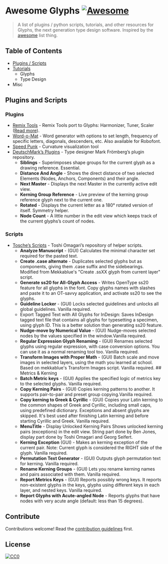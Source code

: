 # Awesome Glyphs [![Awesome](https://cdn.rawgit.com/sindresorhus/awesome/d7305f38d29fed78fa85652e3a63e154dd8e8829/media/badge.svg)](https://github.com/sindresorhus/awesome)

> A list of plugins / python scripts, tutorials, and other resources for Glyphs, the next generation type design software. 
> Inspired by the [awesome](https://github.com/sindresorhus/awesome) list thing.

## Table of Contents
- [Plugins / Scripts](#plugins-and-scripts)
- [Tutorials](#tutorials)
	- Glyphs
	- Type Design
- Misc
## Plugins and Scripts
### Plugins
- [Remix Tools](http://remix-tools.com/glyphsapp) - Remix Tools port to Glyphs: Harmonizer, Tuner, Scaler ([Read more](http://remix-tools.com/)).
- [Word-o-Mat](#) - Word generator with options to set length, frequency of specific letters, diagonals, descenders, etc. Also available for Robofont. 
- [Speed Punk](https://yanone.de/typedesign/code/speedpunk/) - Curvature visualization tool
- [DeutschMark’s Plugins](https://github.com/DeutschMark/Glyphsapp-Plugins) - Type designer Mark Frömberg’s plugin repository.
	- **Siblings** - Superimposes shape groups for the current glyph as a drawing reference. Essential.
	- **Distance And Angle** - Shows the direct distance of two selected Elements (Nodes, Anchors, Components) and their angle.
	- **Next Master** - Displays the next Master in the currently active edit view.
	- **Kerning Group Reference** - Live preview of the kerning group reference glyph next to the current one.
	- **Rotated** - Displays the current letter as a 180° rotated version of itself. Symmetry helper.
	- **Node Count** - A little number in the edit view which keeps track of the current glyphs’s count of nodes.
### Scripts
- [Tosche’s Scripts](https://github.com/Tosche/Glyphs-Scripts) - Toshi Omagari’s repository of helper scripts.
	- **Analyze Manuscript** - (GUI) Calculates the minimal character set required for the pasted text.
	- **Create .case alternate** - Duplicates selected glyphs but as components, giving them .case suffix and the sidebearings. Modified from Mekkablue's "Create .ssXX glyph from current layer" script.
	- **Generate ss20 for All-Glyph Access** - Writes OpenType ss20 feature for all glyphs in the font. Copy glyphs names with slashes and paste it to an OT-savvy application, and activate ss20 to see the glyphs.
	- **Guideline Locker** - (GUI) Locks selected guidelines and unlocks all global guidelines. Vanilla required.
	- Export Tagged Text with All Glyphs for InDesign: Saves InDesign tagged text file that contains all glyphs for typesetting a specimen, using glyph ID. This is a better solution than generating ss20 feature.
	- **Nudge-move by Numerical Value** - (GUI) Nudge-moves selected nodes by the values specified in the window.Vanilla required.
	- **Regular Expression Glyph Renaming** - (GUI) Renames selected glyphs using regular expression, with case conversion options. You can use it as a normal renaming tool too. Vanilla required.
	- **Transform Images with Proper Math** - (GUI) Batch scale and move images in selected layers, using the math you learned at school. Based on mekkablue's Transform Images script. Vanilla required. ## Metrics & Kerning
	- **Batch Metric keys** - (GUI) Applies the specified logic of metrics key to the selected glyphs. Vanilla required.
	- **Copy Kerning Pairs** - (GUI) Copies kerning patterns to another. It supports pair-to-pair and preset group copying.Vanilla required.
	- **Copy kerning to Greek & Cyrillic** - (GUI) Copies your Latin kerning to the common shapes of Greek and Cyrillic, including small caps, using predefined dictionary. Exceptions and absent glyphs are skipped. It's best used after finishing Latin kerning and before starting Cyrillic and Greek. Vanilla required.
	- **MenuTitle** - Display Unlocked Kerning Pairs Shows unlocked kerning pairs (exceptions) in the edit view. String part done by Ben Jones, display part done by Toshi Omagari and Georg Seifert.
	- **Kerning Exception** (GUI) - Makes an kerning exception of the current pair. Note: Current glyph is considered the RIGHT side of the glyph. Vanilla required.
	- **Permutation Text Generator** - (GUI) Outputs glyph permutation text for kerning. Vanilla required.
	- **Rename Kerning Groups** - (GUI) Lets you rename kerning names and pairs associated with them. Vanilla required.
	- **Report Metrics Keys** - (GUI) Reports possibly wrong keys. It reports non-existent glyphs in the keys, glyphs using different keys in each layer, and nested keys. Vanilla required.
	- **Report Glyphs with Acute-angled Node** - Reports glyphs that have nodes with very acute angle (default: less than 15 degrees).
## Contribute
Contributions welcome! Read the [contribution guidelines](contributing.md) first.
## License
[![CC0](http://i.creativecommons.org/p/zero/1.0/88x31.png)](http://creativecommons.org/publicdomain/zero/1.0/)
